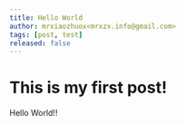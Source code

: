 ```yaml
---
title: Hello World
author: mrxiaozhuox<mrxzx.info@gmail.com>
tags: [post, test]
released: false
---
```


# This is my first post!

Hello World!!